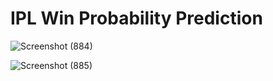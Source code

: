 # IPL Win Probability Prediction

![Screenshot (884)](https://github.com/user-attachments/assets/d24eec8c-8b5d-46ab-b1fd-c3edbcd27a09)

![Screenshot (885)](https://github.com/user-attachments/assets/5fba7a31-abd2-451f-9c1a-76db103182d7)
